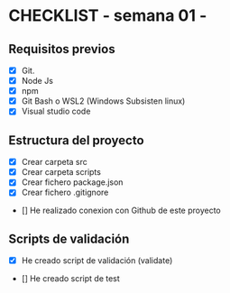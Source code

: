 # CHECKLIST - semana 01 -

## Requisitos previos

- [x] Git.
- [x] Node Js
- [x] npm
- [x] Git Bash o WSL2 (Windows Subsisten linux)
- [x] Visual studio code

## Estructura del proyecto

- [x] Crear carpeta src
- [x] Crear carpeta scripts
- [x] Crear fichero package.json
- [x] Crear fichero .gitignore
- [] He realizado conexion con Github de este proyecto

## Scripts de validación

- [x] He creado script de validación (validate)
- [] He creado script de test 
